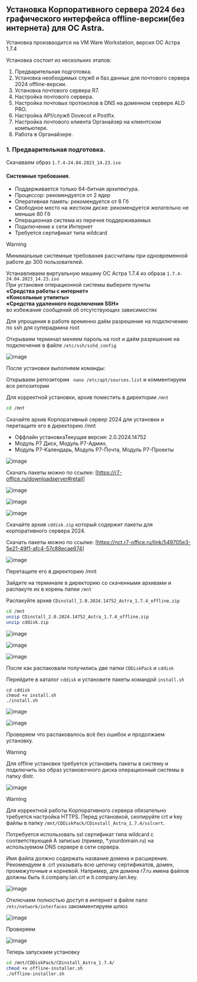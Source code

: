 ## Установка Корпоративного сервера 2024 без графического интерфейса offline-версии(без интернета) для ОС Astra.

Установка произваодится на VM Ware Workstation, версия ОС Астра 1.7.4

Установка состоит из нескольких этапов:

1. Предварительная подготовка.
2. Установка необходимых служб и баз данных для почтового сервера 2024 offline-версии.
3. Установка почтового сервера R7.
4. Настройка почтового сервера.
5. Настройка почтовых протоколов в DNS на доменном сервере ALD PRO.
6. Настройка API/служб Dovecot и Postfix.
7. Настройка почтового клиента Органайзер на клиентском компьютере.
8. Работа в Органайзере.

### 1. Предварительная подготовка.   

Скачаваем образ `1.7.4-24.04.2023_14.23.iso`

#### Системные требования. 
- Поддерживается только 64-битная архитектура. 
- Процессор: рекомендуется от 2 ядер 
- Оперативная память: рекомендуется от 8 Гб 
- Свободное место на жестком диске: рекомендуется желательно не меньше 80 Гб 
- Операционная система из перечня поддерживаемых 
- Подключение к сети Интернет 
- Требуется сертификат типа wildcard

>[!WARNING]
>Минимальные системные требования рассчитаны при одновременной работе до 300 пользователей.

Устанавливаем виртуальную машину ОС Астра 1.7.4 из образа `1.7.4-24.04.2023_14.23.iso`<br>
При установке операционной системы выберите пункты <br>
**«Средства работы с интернет»** <br>
**«Консольные утилиты»** <br>
**«Средства удаленного подключения SSH»** <br>
во избежание сообщений об отсутствующих зависимостях <br>

Для упрощения в работе временно даём разрешение на подключению по ssh для суперадмина root

Открываем терминал меняем пароль на root и даём разрешение на подключение в файле `/etc/ssh/sshd_config`

![image](https://github.com/user-attachments/assets/f97a31ec-cc05-444a-9bbf-9670397f860e)

После установки выполняем команды:

Открываем репозитории `` nano /etc/apt/sources.list`` и комментируем все репозитории

Для корректной установки, архив поместить в директории `/mnt`
```bash
cd /mnt
```
Скачайте архив Корпоративный сервер 2024 для установки и перетащите его в директорию /mnt  

- Оффлайн установкаТекущая версия: 2.0.2024.14752
- Модуль Р7 Диск, Модуль Р7-Админ,
- Модуль Р7-Календарь, Модуль Р7-Почта, Модуль Р7-Проекты

![image](https://github.com/user-attachments/assets/5a70f184-9664-4d04-b2b3-9983295d8222)

Скачать пакеты можно по ссылке: [https://r7-office.ru/downloadserver#retail]

![image](https://github.com/user-attachments/assets/46376d55-c05c-464a-8b1a-53e62ee45c6e)

![image](https://github.com/user-attachments/assets/495b298b-52d6-437e-b584-4ac6d80fbcec)

![image](https://github.com/user-attachments/assets/3a9287b7-68d2-4bbe-a8a3-9136fa1fddd5)

Скачайте архив `cddisk.zip` который содержит пакеты для корпоративного сервера 2024. 

Скачать пакеты можно по ссылке: [https://nct.r7-office.ru/link/549705e3-5e21-49f1-afc4-57c88ecae674]

![image](https://github.com/user-attachments/assets/df7ca167-4541-432a-b97f-8f7a8e98d9ff)

Перетащите его в директорию /mnt  

Зайдите на терминале в директорию со скаченными архивами и распакуте их в корень папки `/mnt`

Распакуйте архив `CDinstall_2.0.2024.14752_Astra_1.7.4_offline.zip`
```bash
cd /mnt
unzip CDinstall_2.0.2024.14752_Astra_1.7.4_offline.zip
unzip cddisk.zip
```
![image](https://github.com/user-attachments/assets/d8f008ef-6e3e-4171-9c89-b628d56b03ad)

![image](https://github.com/user-attachments/assets/4db0bdde-9d56-47c1-a66d-b6a46219d129)

![image](https://github.com/user-attachments/assets/d0403d17-7481-4793-afb7-282de1c4643e)

После как распаковали получились две папки `CDDiskPack` и `cddisk`

Перейдите в каталог `cddisk` и установите пакеты командой `install.sh`
```
cd cddisk
chmod +x install.sh
./install.sh
```
![image](https://github.com/user-attachments/assets/6f188292-8344-4c91-8724-a3a2ea93e269)

![image](https://github.com/user-attachments/assets/01c8ed7c-29e1-46a8-80a4-2cb419f00b44)

Проверяем что распаковалось всё без ошибок и продолжаем установку.

>[!WARNING]
>Для offline установки требуется установить пакеты в систему и подключить iso образ установочного диска операционный системы в папку distr.

![image](https://github.com/user-attachments/assets/b75c7e92-c332-4eae-a2f6-b865d5333dff)


>[!WARNING]
>Для корректной работы Корпоративного сервера обязательно требуется настройка HTTPS. Перед установкой, скопируйте crt и key файлы в папку `/mnt/CDDiskPack/CDinstall_Astra_1.7.4/sslcert`. 

Потребуется использовать ssl сертификат типа wildcard с соответствующей А записью (пример, *.yourdomain.ru) на используемом DNS сервере в сети сервера. 

Имя файла должно содержать название домена и расширение. Рекомендуем в .crt указывать всю цепочку сертификатов, домен, промежуточные и корневой. Например, для домена r7.ru имена файлов должны быть it.company.lan.crt и it.company.lan.key.

![image](https://github.com/user-attachments/assets/c2c46672-701f-477e-b184-8817dbf51fd9)

Отключаем полностью доступ в интернет в файле nano `/etc/network/interfaces` закомментируем шлюз

![image](https://github.com/user-attachments/assets/bb502064-23a8-46ff-882a-6e3974a611a1)

Проверяем

![image](https://github.com/user-attachments/assets/725be3cb-fe20-4b09-9aac-a2fcc16c3763)

Теперь запускаем установку

```bash
cd /mnt/CDDiskPack/CDinstall_Astra_1.7.4/
chmod +x offline-installer.sh
./offline-installer.sh
```















